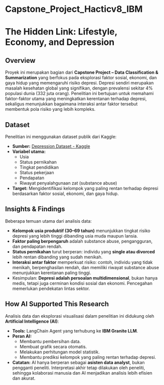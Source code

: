 # Capstone_Project_Hacticv8_IBM

# The Hidden Link: Lifestyle, Economy, and Depression

## Overview
Proyek ini merupakan bagian dari **Capstone Project – Data Classification & Summarization** yang berfokus pada eksplorasi faktor sosial, ekonomi, dan gaya hidup yang memengaruhi risiko depresi. Depresi sendiri merupakan masalah kesehatan global yang signifikan, dengan prevalensi sekitar 4% populasi dunia (332 juta orang). Penelitian ini bertujuan untuk memahami faktor-faktor utama yang meningkatkan kerentanan terhadap depresi, sekaligus menunjukkan bagaimana interaksi antar faktor tersebut membentuk pola risiko yang lebih kompleks.

## Dataset
Penelitian ini menggunakan dataset publik dari Kaggle:
- **Sumber:** [Depression Dataset - Kaggle](https://www.kaggle.com/datasets/anthonytherrien/depression-dataset)  
- **Variabel utama:**  
  - Usia  
  - Status pernikahan  
  - Tingkat pendidikan  
  - Status pekerjaan  
  - Pendapatan  
  - Riwayat penyalahgunaan zat (substance abuse)  
- **Target:** Mengidentifikasi kelompok yang paling rentan terhadap depresi berdasarkan faktor sosial, ekonomi, dan gaya hidup.

## Insights & Findings
Beberapa temuan utama dari analisis data:
- **Kelompok usia produktif (30–69 tahun)** menunjukkan tingkat risiko depresi yang lebih tinggi dibanding usia muda maupun lansia.  
- **Faktor paling berpengaruh** adalah substance abuse, pengangguran, dan pendapatan rendah.  
- **Status pernikahan** turut berperan: individu yang **single atau divorced** lebih rentan dibanding yang sudah menikah.  
- **Interaksi antar faktor** memperkuat risiko: contoh, individu yang tidak menikah, berpenghasilan rendah, dan memiliki riwayat substance abuse menunjukkan kerentanan paling tinggi.  
- Kesimpulan: **Depresi adalah persoalan multidimensional**, bukan hanya medis, tetapi juga cerminan kondisi sosial dan ekonomi. Pencegahan memerlukan pendekatan lintas sektor.

## How AI Supported This Research
Analisis data dan eksplorasi visualisasi dalam penelitian ini didukung oleh **Artificial Intelligence (AI)**:
- **Tools:** LangChain Agent yang terhubung ke **IBM Granite LLM**.  
- **Peran AI:**  
  - Membantu pembersihan data.  
  - Membuat grafik secara otomatis.  
  - Melakukan perhitungan model statistik.  
  - Membantu prediksi kelompok yang paling rentan terhadap depresi.  
- **Catatan:** AI hanya berperan sebagai **asisten data analyst**, bukan pengganti peneliti. Interpretasi akhir tetap dilakukan oleh peneliti, sehingga kolaborasi manusia dan AI menjadikan analisis lebih efisien dan akurat.  
